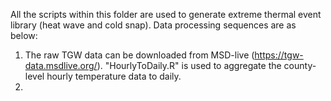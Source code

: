 All the scripts within this folder are used to generate extreme thermal event library (heat wave and cold snap). Data processing sequences are as below: 
1. The raw TGW data can be downloaded from MSD-live (https://tgw-data.msdlive.org/).
   "HourlyToDaily.R" is used to aggregate the county-level hourly temperature data to daily.
2. 
